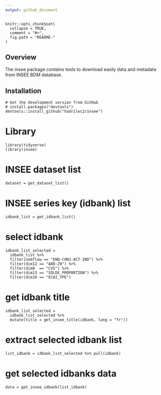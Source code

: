 ```yaml
---
output: github_document
---
```


```{r, include = FALSE}
knitr::opts_chunk$set(
  collapse = TRUE,
  comment = "#>",
  fig.path = "README-"
)
```

## Overview

The insee package contains tools to download easily data and metadata from INSEE BDM database.

## Installation
```{r eval = FALSE}
# Get the development version from GitHub
# install.packages("devtools")
devtools::install_github("hadrilec2/insee")
```

# Library
```{r example, echo = FALSE}
library(tidyverse)
library(insee)
```

# INSEE dataset list
```{r dataset list}
dataset = get_dataset_list()
```

# INSEE series key (idbank) list
```{r idbank list}
idbank_list = get_idbank_list()
```

# select idbank 
```{r select idbank}
idbank_list_selected = 
  idbank_list %>% 
  filter(nomflow == "ENQ-CONJ-ACT-IND") %>% 
  filter(dim12 == "A88-29") %>% 
  filter(dim8  == "CVS") %>% 
  filter(dim13 == "SOLDE_PROPORTION") %>% 
  filter(dim10 == "ECAI_TPE") 
```
  
# get idbank title
```{r get_title}
idbank_list_selected = 
  idbank_list_selected %>% 
  mutate(title = get_insee_title(idbank, lang = "fr")) 
```

# extract selected idbank list
```{r selected idbank}
list_idbank = idbank_list_selected %>% pull(idbank)
```

# get selected idbanks data
```{r data}
data = get_insee_idbank(list_idbank)
```


